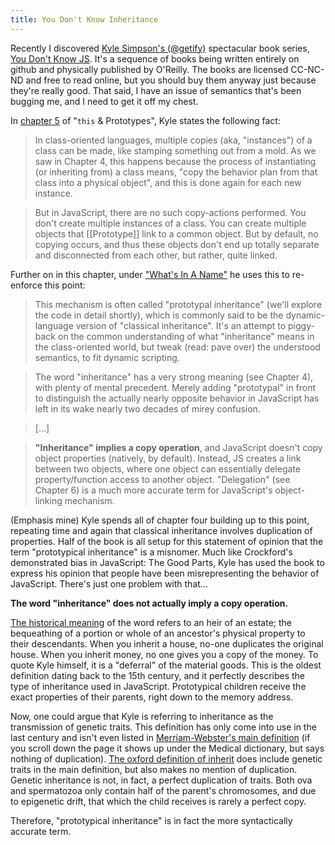 ```yaml
---
title: You Don't Know Inheritance
---
```


Recently I discovered [Kyle Simpson's (@getify)](http://twitter.com/getify) spectacular book series, [You Don't Know JS](http://youdontknowjs.com). It's a sequence of books being written entirely on github and physically published by O'Reilly. The books are licensed CC-NC-ND and free to read online, but you should buy them anyway just because they're really good.  That said, I have an issue of semantics that's been bugging me, and I need to get it off my chest.

In [chapter 5](https://github.com/getify/You-Dont-Know-JS/blob/master/this%20&%20object%20prototypes/ch5.md#class-functions) of "`this` & Prototypes", Kyle states the following fact:

> In class-oriented languages, multiple copies (aka, "instances") of a class can be made, like stamping something out from a mold. As we saw in Chapter 4, this happens because the process of instantiating (or inheriting from) a class means, "copy the behavior plan from that class into a physical object", and this is done again for each new instance.

> But in JavaScript, there are no such copy-actions performed. You don't create multiple instances of a class. You can create multiple objects that [[Prototype]] link to a common object. But by default, no copying occurs, and thus these objects don't end up totally separate and disconnected from each other, but rather, quite linked.

Further on in this chapter, under ["What's In A Name"](https://github.com/getify/You-Dont-Know-JS/blob/master/this%20&%20object%20prototypes/ch5.md#whats-in-a-name) he uses this to re-enforce this point:

> This mechanism is often called "prototypal inheritance" (we'll explore the code in detail shortly), which is commonly said to be the dynamic-language version of "classical inheritance". It's an attempt to piggy-back on the common understanding of what "inheritance" means in the class-oriented world, but tweak (read: pave over) the understood semantics, to fit dynamic scripting.

> The word "inheritance" has a very strong meaning (see Chapter 4), with plenty of mental precedent. Merely adding "prototypal" in front to distinguish the actually nearly opposite behavior in JavaScript has left in its wake nearly two decades of mirey confusion.

> [...]

> **"Inheritance" implies a copy operation**, and JavaScript doesn't copy object properties (natively, by default). Instead, JS creates a link between two objects, where one object can essentially delegate property/function access to another object. "Delegation" (see Chapter 6) is a much more accurate term for JavaScript's object-linking mechanism.

(Emphasis mine) Kyle spends all of chapter four building up to this point, repeating time and again that classical inheritance involves duplication of properties. Half of the book is all setup for this statement of opinion that the term "prototypical inheritance" is a misnomer.  Much like Crockford's demonstrated bias in JavaScript: The Good Parts, Kyle has used the book to express his opinion that people have been misrepresenting the behavior of JavaScript.  There's just one problem with that...

**The word "inheritance" does not actually imply a copy operation.**

[The historical meaning](http://en.wiktionary.org/wiki/inheritance#Etymology) of the word refers to an heir of an estate; the bequeathing of a portion or whole of an ancestor's physical property to their descendants.  When you inherit a house, no-one duplicates the original house. When you inherit money, no one gives you a copy of the money. To quote Kyle himself, it is a "deferral" of the material goods. This is the oldest definition dating back to the 15th century, and it perfectly describes the type of inheritance used in JavaScript.  Prototypical children receive the exact properties of their parents, right down to the memory address.

Now, one could argue that Kyle is referring to inheritance as the transmission of genetic traits. This definition has only come into use in the last century and isn't even listed in [Merriam-Webster's main definition](http://www.merriam-webster.com/dictionary/inheritance) (if you scroll down the page it shows up under the Medical dictionary, but says nothing of duplication). [The oxford definition of inherit](http://www.oxforddictionaries.com/us/definition/american_english/inherit) does include genetic traits in the main definition, but also makes no mention of duplication.  Genetic inheritance is not, in fact, a perfect duplication of traits. Both ova and spermatozoa only contain half of the parent's chromosomes, and due to epigenetic drift, that which the child receives is rarely a perfect copy.

Therefore, "prototypical inheritance" is in fact the more syntactically accurate term.